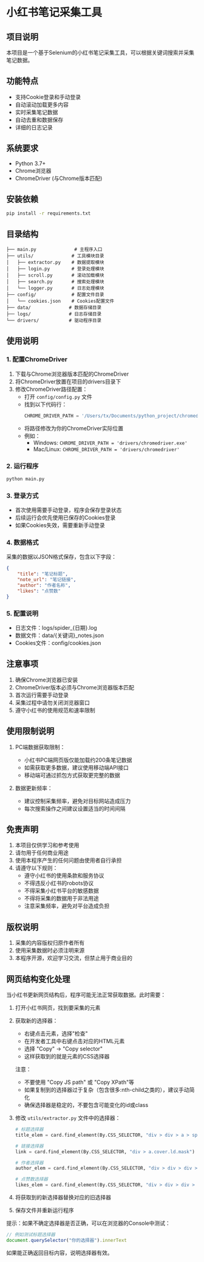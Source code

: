 # 小红书笔记采集工具

## 项目说明
本项目是一个基于Selenium的小红书笔记采集工具，可以根据关键词搜索并采集笔记数据。

## 功能特点
- 支持Cookie登录和手动登录
- 自动滚动加载更多内容
- 实时采集笔记数据
- 自动去重和数据保存
- 详细的日志记录

## 系统要求
- Python 3.7+
- Chrome浏览器
- ChromeDriver (与Chrome版本匹配)

## 安装依赖
```bash
pip install -r requirements.txt
```

## 目录结构
```
├── main.py              # 主程序入口
├── utils/              # 工具模块目录
│   ├── extractor.py    # 数据提取模块
│   ├── login.py        # 登录处理模块
│   ├── scroll.py       # 滚动加载模块
│   ├── search.py       # 搜索处理模块
│   └── logger.py       # 日志处理模块
├── config/             # 配置文件目录
│   └── cookies.json    # Cookies配置文件
├── data/              # 数据存储目录
├── logs/              # 日志存储目录
└── drivers/           # 驱动程序目录
```

## 使用说明

### 1. 配置ChromeDriver
1. 下载与Chrome浏览器版本匹配的ChromeDriver
2. 将ChromeDriver放置在项目的drivers目录下
3. 修改ChromeDriver路径配置：
   - 打开 `config/config.py` 文件
   - 找到以下代码行：
     ```python
     CHROME_DRIVER_PATH = '/Users/tx/Documents/python_project/chromedriver-mac-arm64/chromedriver'
     ```
   - 将路径修改为你的ChromeDriver实际位置
   - 例如：
     - Windows: `CHROME_DRIVER_PATH = 'drivers/chromedriver.exe'`
     - Mac/Linux: `CHROME_DRIVER_PATH = 'drivers/chromedriver'`

### 2. 运行程序
```bash
python main.py
```

### 3. 登录方式
- 首次使用需要手动登录，程序会保存登录状态
- 后续运行会优先使用已保存的Cookies登录
- 如果Cookies失效，需要重新手动登录

### 4. 数据格式
采集的数据以JSON格式保存，包含以下字段：
```json
{
    "title": "笔记标题",
    "note_url": "笔记链接",
    "author": "作者名称",
    "likes": "点赞数"
}
```

### 5. 配置说明
- 日志文件：logs/spider_{日期}.log
- 数据文件：data/{关键词}_notes.json
- Cookies文件：config/cookies.json

## 注意事项
1. 确保Chrome浏览器已安装
2. ChromeDriver版本必须与Chrome浏览器版本匹配
3. 首次运行需要手动登录
4. 采集过程中请勿关闭浏览器窗口
5. 遵守小红书的使用规范和速率限制

## 使用限制说明
1. PC端数据获取限制：
   - 小红书PC端网页版仅能加载约200条笔记数据
   - 如需获取更多数据，建议使用移动端API接口
   - 移动端可通过抓包方式获取更完整的数据

2. 数据更新频率：
   - 建议控制采集频率，避免对目标网站造成压力
   - 每次搜索操作之间建议设置适当的时间间隔

## 免责声明
1. 本项目仅供学习和参考使用
2. 请勿用于任何商业用途
3. 使用本程序产生的任何问题由使用者自行承担
4. 请遵守以下规则：
   - 遵守小红书的使用条款和服务协议
   - 不得违反小红书的robots协议
   - 不得采集小红书平台的敏感数据
   - 不得将采集的数据用于非法用途
   - 注意采集频率，避免对平台造成负担

## 版权说明
1. 采集的内容版权归原作者所有
2. 使用采集数据时必须注明来源
3. 本程序开源，欢迎学习交流，但禁止用于商业目的

## 网页结构变化处理
当小红书更新网页结构后，程序可能无法正常获取数据。此时需要：

1. 打开小红书网页，找到要采集的元素
2. 获取新的选择器：
   - 右键点击元素，选择"检查"
   - 在开发者工具中右键点击对应的HTML元素
   - 选择 "Copy" -> "Copy selector"
   - 这样获取到的就是元素的CSS选择器
   
   注意：
   - 不要使用 "Copy JS path" 或 "Copy XPath"等
   - 如果复制到的选择器过于复杂（包含很多:nth-child之类的），建议手动简化
   - 确保选择器是稳定的，不要包含可能变化的id或class

3. 修改 `utils/extractor.py` 文件中的选择器：
   ```python
   # 标题选择器
   title_elem = card.find_element(By.CSS_SELECTOR, "div > div > a > span")
   
   # 链接选择器
   link = card.find_element(By.CSS_SELECTOR, "div > a.cover.ld.mask")
   
   # 作者选择器
   author_elem = card.find_element(By.CSS_SELECTOR, "div > div > div > a > span")
   
   # 点赞数选择器
   likes_elem = card.find_element(By.CSS_SELECTOR, "div > div > div > span > span.count")
   ```

4. 将获取到的新选择器替换对应的旧选择器
5. 保存文件并重新运行程序

提示：如果不确定选择器是否正确，可以在浏览器的Console中测试：
```javascript
// 例如测试标题选择器
document.querySelector("你的选择器").innerText
```
如果能正确返回目标内容，说明选择器有效。 